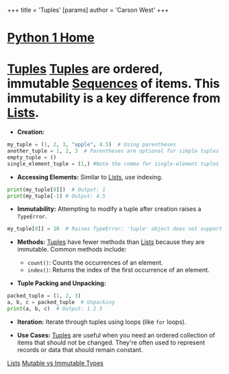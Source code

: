 +++
 title = 'Tuples'
[params]
	author = 'Carson West'
+++
# [Python 1 Home](./../python-1-home/)
# [Tuples](./../tuples/)  [Tuples](./../tuples/) are ordered, immutable [Sequences](./../sequences/) of items.  This immutability is a key difference from [Lists](./../lists/).

* **Creation:**
```python
my_tuple = (1, 2, 3, "apple", 4.5)  # Using parentheses
another_tuple = 1, 2, 3  # Parentheses are optional for simple tuples
empty_tuple = ()
single_element_tuple = (1,) #Note the comma for single-element tuples

```

* **Accessing Elements:** Similar to [Lists](./../lists/), use indexing.
```python
print(my_tuple[0]])  # Output: 1
print(my_tuple[-1) # Output: 4.5
```

* **Immutability:**  Attempting to modify a tuple after creation raises a `TypeError`.
```python
my_tuple[0]] = 10  # Raises TypeError: 'tuple' object does not support item assignment
```

* **Methods:** [Tuples](./../tuples/) have fewer methods than [Lists](./../lists/) because they are immutable. Common methods include:
    * `count()`: Counts the occurrences of an element.
    * `index()`: Returns the index of the first occurrence of an element.


* **Tuple Packing and Unpacking:**
```python
packed_tuple = (1, 2, 3)
a, b, c = packed_tuple  # Unpacking
print(a, b, c)  # Output: 1 2 3

```

* **Iteration:**  Iterate through tuples using loops (like `for` loops).

* **Use Cases:** [Tuples](./../tuples/) are useful when you need an ordered collection of items that should not be changed.  They're often used to represent records or data that should remain constant.


[Lists](./../lists/)
[Mutable vs Immutable Types](./../mutable-vs-immutable-types/)

